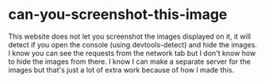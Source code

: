 # can-you-screenshot-this-image
This website does not let you screenshot the images displayed on it, it will detect if you open the console (using devtools-detect) and hide the images. I know you can see the requests from the network tab but I don't know how to hide the images from there. I know I can make a separate server for the images but that's just a lot of extra work because of how I made this.
